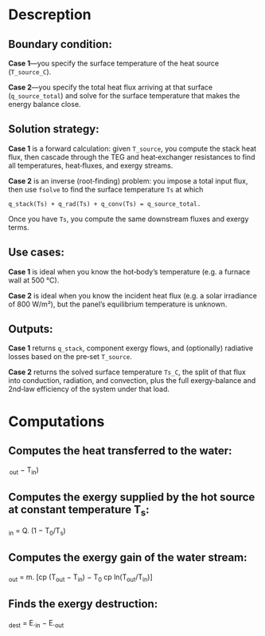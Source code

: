 <!DOCTYPE html>
<html lang="en">
<head>
    <meta charset="UTF-8">
    <meta name="viewport" content="width=device-width, initial-scale=1.0">

</head>
<body>
        <h1>Descreption</h1>
    <h2>Boundary condition:</h2>
    <p><strong>Case 1</strong>—you specify the surface temperature of the heat source (<code>T_source_C</code>).</p>
    <p><strong>Case 2</strong>—you specify the total heat flux arriving at that surface (<code>q_source_total</code>) and solve for the surface temperature that makes the energy balance close.</p>
    <h2>Solution strategy:</h2>
    <p><strong>Case 1</strong> is a forward calculation: given <code>T_source</code>, you compute the stack heat flux, then cascade through the TEG and heat‐exchanger resistances to find all temperatures, heat‐fluxes, and exergy streams.</p>
    <p><strong>Case 2</strong> is an inverse (root‐finding) problem: you impose a total input flux, then use <code>fsolve</code> to find the surface temperature <code>Ts</code> at which</p>
    <p><code>q_stack(Ts) + q_rad(Ts) + q_conv(Ts) = q_source_total.</code></p>
    <p>Once you have <code>Ts</code>, you compute the same downstream fluxes and exergy terms.</p>
    <h2>Use cases:</h2>
    <p><strong>Case 1</strong> is ideal when you know the hot‐body’s temperature (e.g. a furnace wall at 500 °C).</p>
    <p><strong>Case 2</strong> is ideal when you know the incident heat flux (e.g. a solar irradiance of 800 W/m²), but the panel’s equilibrium temperature is unknown.</p>
    <h2>Outputs:</h2>
    <p><strong>Case 1</strong> returns <code>q_stack</code>, component exergy flows, and (optionally) radiative losses based on the pre‐set <code>T_source</code>.</p>
    <p><strong>Case 2</strong> returns the solved surface temperature <code>Ts_C</code>, the split of that flux into conduction, radiation, and convection, plus the full exergy‐balance and 2nd‐law efficiency of the system under that load.</p>
    <h1>Computations</h1>
    <h2>Computes the heat transferred to the water:</h2>
    <p>
        <math>
            <msub><mrow>Q</mrow><mrow>.</mrow></msub> = 
            <msub><mrow>m</mrow><mrow>.</mrow></msub> 
            <msub><mrow>c</mrow><mrow>p</mrow></msub> 
            (T<sub>out</sub> − T<sub>in</sub>)
        </math>
    </p>
    <h2>Computes the exergy supplied by the hot source at constant temperature T<sub>s</sub>:</h2>
    <p>
        <math>
            <msub><mrow>E</mrow><mrow>.</mrow></msub><sub>in</sub> = 
            <msub><mrow>Q</mrow><mrow>.</mrow></msub> 
            (1 − T<sub>0</sub>/T<sub>s</sub>)
        </math>
    </p>
    <h2>Computes the exergy gain of the water stream:</h2>
    <p>
        <math>
            <msub><mrow>E</mrow><mrow>.</mrow></msub><sub>out</sub> = 
            <msub><mrow>m</mrow><mrow>.</mrow></msub> 
            [<msub><mrow>c</mrow><mrow>p</mrow></msub> 
            (T<sub>out</sub> − T<sub>in</sub>) − T<sub>0</sub> 
            <msub><mrow>c</mrow><mrow>p</mrow></msub> 
            ln(T<sub>out</sub>/T<sub>in</sub>)]
        </math>
    </p>
    <h2>Finds the exergy destruction:</h2>
    <p>
        <math>
            <msub><mrow>E</mrow><mrow>.</mrow></msub><sub>dest</sub> = 
            <msub><mrow>E</mrow><mrow>.</mrow></msub><sub>in</sub> − 
            <msub><mrow>E</mrow><mrow>.</mrow></msub><sub>out</sub>
        </math>
    </p>
</body>
</html>

